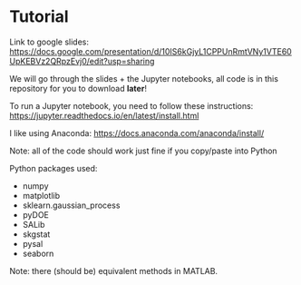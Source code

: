 # Tutorial

Link to google slides:
https://docs.google.com/presentation/d/10IS6kGjyL1CPPUnRmtVNy1VTE60UpKEBVz2QRpzEvj0/edit?usp=sharing

We will go through the slides + the Jupyter notebooks, all code is in this repository for you to download **later**!

To run a Jupyter notebook, you need to follow these instructions: 
https://jupyter.readthedocs.io/en/latest/install.html

I like using Anaconda:
https://docs.anaconda.com/anaconda/install/

Note: all of the code should work just fine if you copy/paste into Python

Python packages used: 
* numpy
* matplotlib
* sklearn.gaussian_process
* pyDOE
* SALib
* skgstat
* pysal
* seaborn

Note: there (should be) equivalent methods in MATLAB. 
